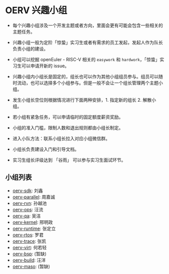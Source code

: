 # OERV 兴趣小组

- 每个兴趣小组涉及一个开发主题或者方向，里面会更有可能会包含一些相关的主题任务。

- 兴趣小组一般为定阶「惊蛰」实习生或者有需求的员工发起，发起人作为队长负责小组的建设。

- 小组可以挖掘 openEuler - RISC-V 相关的 `easywork` 和 `hardwork`，「惊蛰」实习生可以申请开新的 issue。

- 兴趣小组内小组长是固定的，组长也可以作为其他小组组员参与。组员可以随时流动，也可以选择多个小组参与。但是一般不会让一个组长管理两个主题小组。

- 发生小组长空位则根据情况进行下面两种安排，1. 指定新的组长 2. 解散小组。

- 若小组有紧急任务，可以申请临时的固定额度薪资奖励。

- 小组的准入门槛，限制人数和退出规则都由小组长制定。

- 进入小队方法：联系小组长拉入对应小组微信群。

- 小组长负责建设入门和引导文档。

- 实习生组长评级达到 「谷雨」 可以参与实习生面试环节。

## 小组列表

- [oerv-sdk](./oerv-sdk.md): 刘鑫
- [oerv-parallel](./oerv-parallel.md): 周嘉诚
- [oerv-rvn](./oerv-rvn.md): 孙越池
- [oerv-ops](./oerv-ops.md): 汪流
- [oerv-qa](./oerv-qa.md): 吴洁
- [oerv-kernel](./oerv-kernel.md): 邢明政
- [oerv-runtime](./oerv-runtime.md): 张定立
- [oerv-rtos](./oerv-rtos.md): 罗君
- [oerv-trace](./oerv-trace.md): 张凯
- [oerv-virt](./oerv-virt.md): 何若轻
- [oerv-bsp](./oerv-bsp.md): (暂缺)
- [oerv-build](./oerv-build.md): 汪洋
- [oerv-maso](./oerv-maso.md): (暂缺)